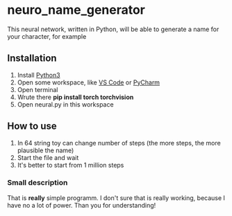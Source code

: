 # neuro_name_generator
This neural network, written in Python, will be able to generate a name for your character, for example

## Installation
1. Install [Python3](https://www.python.org/downloads/)
2. Open some workspace, like [VS Code](https://code.visualstudio.com/) or [PyCharm](https://www.jetbrains.com/ru-ru/pycharm/)
3. Open terminal
4. Wrute there **pip install torch torchvision**
5. Open neural.py in this workspace

## How to use
1. In 64 string toy can change number of steps (the more steps, the more plausible the name)
2. Start the file and wait
3. It's better to start from 1 million steps

### Small description
That is **really** simple programm. I don't sure that is really working, because I have no a lot of power. Than you for understanding!
